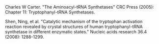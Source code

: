 Charles W Carter. "The Aminoacyl-tRNA Synthetases" CRC Press (2005): Chapter 11: Tryptophanyl-tRNA Synthetases.

Shen, Ning, et al. "Catalytic mechanism of the tryptophan activation reaction revealed by crystal structures of human tryptophanyl-tRNA synthetase in different enzymatic states." Nucleic acids research 36.4 (2008): 1288-1299.

